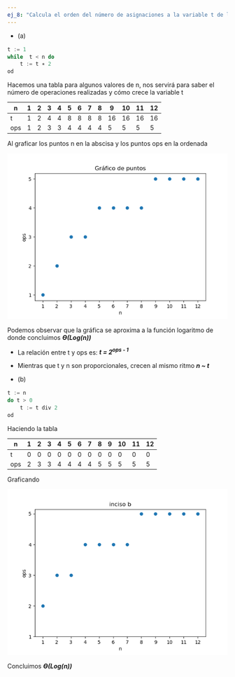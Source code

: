 ```yaml
---
ej_8: "Calcula el orden del número de asignaciones a la variable t de los siguientes algoritmos."
---
```


- (a)

```C
t := 1
while  t < n do  
	t := t ∗ 2
od
```

Hacemos una tabla para algunos valores de n, nos servirá para saber el número de operaciones realizadas y cómo crece la variable t

|	n 		| 	 1   |    2   |   3   |   4    |   5    |   6    |   7    |   8    |    9    |    10   |    11   |    12   |
|-----------|--------|--------|-------|--------|--------|--------|--------|--------|---------|---------|---------|---------|
|	t       |    1   |    2   |   4   |   4    |   8    |   8    |   8    |   8    |   16    |   16    |    16   |   16    |
|	ops     |    1   |    2   |   3   |   3    |   4    |   4    |   4    |   4    |    5    |    5    |    5    |    5    |


Al graficar los puntos n en la abscisa y los puntos ops en la ordenada

![Gráfico de puntos](grafico_a.png)

Podemos observar que la gráfica se aproxima a la función logaritmo de donde concluimos ***Ө(Log(n))***  

- La  relación entre t y ops es: ***t = 2<sup>ops - 1</sup>***  

- Mientras que t y n son proporcionales, crecen al mismo ritmo ***n ~ t***


- (b)

```C
t := n
do t > 0
	t := t div 2
od
```

Haciendo la tabla  

|	n 		| 	 1   |    2   |   3   |   4    |   5    |   6    |   7    |   8    |    9    |    10   |    11   |    12   |
|-----------|--------|--------|-------|--------|--------|--------|--------|--------|---------|---------|---------|---------|
|	t       |    0   |    0   |   0   |   0    |   0    |   0    |   0    |   0    |    0    |    0    |    0    |    0    |
|	ops     |    2   |    3   |   3   |   4    |   4    |   4    |   4    |   5    |    5    |    5    |    5    |    5    |

Graficando  

![inciso b](grafico_b.png)  

Concluimos ***Ө(Log(n))***
